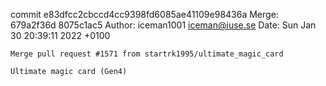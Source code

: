 commit e83dfcc2cbccd4cc9398fd6085ae41109e98436a
Merge: 679a2f36d 8075c1ac5
Author: iceman1001 <iceman@iuse.se>
Date:   Sun Jan 30 20:39:11 2022 +0100

    Merge pull request #1571 from startrk1995/ultimate_magic_card
    
    Ultimate magic card (Gen4)

